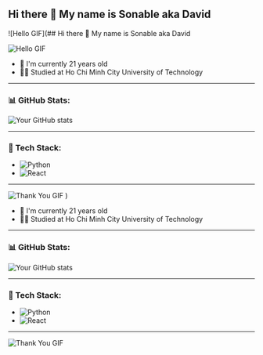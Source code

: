 ## Hi there 👋 My name is Sonable aka David

![Hello GIF](## Hi there 👋 My name is Sonable aka David

![Hello GIF]((https://pin.it/6UgsZ3SgN))

- 🔭 I'm currently 21 years old
- 👨‍🎓 Studied at Ho Chi Minh City University of Technology

---

### 📊 GitHub Stats:

![Your GitHub stats](https://github-readme-stats.vercel.app/api?username=Sonable23&show_icons=true&theme=radical)

---

### 🚀 Tech Stack:

- ![Python](https://img.shields.io/badge/-Python-333333?style=flat&logo=python)
- ![React](https://img.shields.io/badge/-React-333333?style=flat&logo=react)

---

![Thank You GIF](https://media.giphy.com/media/3o7aD6A42VWU1TGXMw/giphy.gif)
)

- 🔭 I'm currently 21 years old
- 👨‍🎓 Studied at Ho Chi Minh City University of Technology

---

### 📊 GitHub Stats:

![Your GitHub stats](https://github-readme-stats.vercel.app/api?username=Sonable23&show_icons=true&theme=radical)

---

### 🚀 Tech Stack:

- ![Python](https://img.shields.io/badge/-Python-333333?style=flat&logo=python)
- ![React](https://img.shields.io/badge/-React-333333?style=flat&logo=react)

---

![Thank You GIF](https://media.giphy.com/media/3o7aD6A42VWU1TGXMw/giphy.gif)

